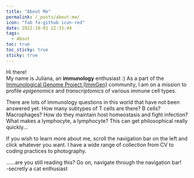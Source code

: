 ```yaml
---
title: "About Me"
permalink: /_posts/about-me/
icon: "fab fa-github icon-red"
date: 2022-10-01 22:33:44
tags:
  - About
toc: true
toc_sticky: true
sticky: true
---
```


Hi there!  
My name is Juliana, an **immunology** enthusiast :)  As a part of the [Immunological Genome Project (ImmGen)](https://www.immgen.org/) community, I am on a mission to profile _epigenomics_ and _transcriptomics_ of various immune cell types.  
  
There are lots of immunology questions in this world that have not been answered yet.  How many subtypes of T cells are there? B cells? Macrophages? How do they maintain host homeostasis and fight infection? What makes a lymphocyte, a lymphocyte? This can get philosophical really quickly...  
  
If you wish to learn more about me, scroll the navigation bar on the left and click whatever you want. I have a wide range of collection from CV to coding practices to photography.   
  
  
......are you still reading this? Go on, navigate through the navigation bar!  
-secretly a cat enthusiast
